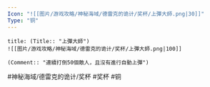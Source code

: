 ```yaml
---
Icon: "![[图片/游戏攻略/神秘海域/德雷克的诡计/奖杯/上彈大師.png|30]]"
Type: "铜"
---
```

```ad-common-bronze-trophy
title: (Title:: "上彈大師")
![[图片/游戏攻略/神秘海域/德雷克的诡计/奖杯/上彈大師.png|100]]

(Comment:: "連續打倒50個敵人，且沒有進行自動上彈")
```

#神秘海域/德雷克的诡计/奖杯 #奖杯 #铜
